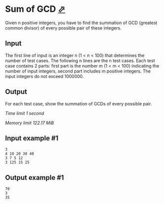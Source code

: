 # Sum of GCD [⬀](https://www.e-olymp.com/en/problems/6941)

Given n positive integers, you have to find the summation of GCD (greatest common divisor) of every possible pair of these integers.

## Input

The first line of input is an integer n (1 < n < 100) that determines the number of test cases. The following n lines are the n test cases. Each test case contains 2 parts: first part is the number m (1 < m < 100) indicating the number of input integers, second part includes m positive integers. The input integers do not exceed 1000000.

## Output

For each test case, show the summation of GCDs of every possible pair.

_Time limit 1 second_

_Memory limit 122.17 MiB_

## Input example #1
```
3
4 10 20 30 40
3 7 5 12
3 125 15 25
```

## Output example #1
```
70
3
35
```
